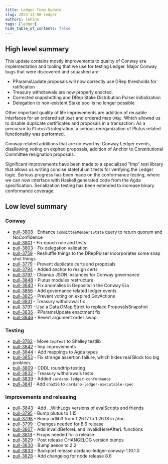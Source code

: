 ```yaml
---
title: Ledger Team Update
slug: 2023-11-08-ledger
authors: lehins
tags: [ledger]
hide_table_of_contents: false
---
```


## High level summary

This update contains mostly improvements to quality of Conway era implementation and
tooling that we use for testing Ledger. Major Conway bugs that were discovered and
squashed are:

* PParamsUpdate proposals will now correctly use DRep thresholds for ratification
* Treasury withdrawals are now properly enacted.
* Corrected snapshotting and DRep Stake Distribution Pulser initialization
* Delegation to non-existent Stake pool is no longer possible

Other important quality of life improvements are addition of reusable interfaces for an
ordered set `OSet` and ordered map `OMap`. Which allowed us to disable duplicate
certificates and proposals in a transaction. As a precursor to `PlutusV3` integration, a
serious reorganization of Plutus related functionality was performed.

Conway related additions that are noteworthy: Conway Ledger events, disallowing voting on
expired proposals, addition of Anchor to Constitutional Committee resignation proposals.

Significant improvements have been made to a specialized "Imp" test library that allows us
writing concise stateful unit tests for verifying the Ledger logic. Serious progress has
been made on the conformance testing, where we can now interface with Haskell generated
code from the Agda specification. Serialization testing has been extended to increase
binary conformance coverage.


## Low level summary

### Conway

* [pull-3808] - Enhance `CommitteeMembersState` query to return quorum and NoConfidence
* [pull-3801] - Fix epoch rule and tests
* [pull-3803] - Fix delegation validation
* [pull-3759] - Reshuffle things to the DRepPulser incorporates some snap shot things
* [pull-3779] - Prevent duplicate certs and proposals
* [pull-3794] - Added anchor to resign certs
* [pull-3797] - Cleanup JSON instances for Conway governance
* [pull-3848] - Plutus modules restructure
* [pull-3840] - Fix anomalies in Deposits in the Conway Era
* [pull-3856] - Add governance related ledger events
* [pull-3825] - Prevent voting on expired GovActions
* [pull-3831] - Treasury withdrawal fix
* [pull-3791] - Use a Data.OMap.Strict to replace ProposalsSnapshot
* [pull-3836] - PParamsUpdate enactment fix
* [pull-3846] - Revert argument order swap.

### Testing

* [pull-3782] - Move `ImpTest` to Shelley testlib
* [pull-3842] - Imp improvements
* [pull-3844] - Add mappings to Agda types
* [pull-3853] - Fix strange assertion failure, which hides real Block too big problem.
* [pull-3809] - CDDL roundtrip testing
* [pull-3832] - Treasury withdrawals tests
* [pull-3839] - Added `cardano-ledger-conformance`
* [pull-3841] - Add `sha256` to `cardano-ledger-executable-spec`

### Improvements and releasing

* [pull-3843] - Add ...WithLogs versions of evalScripts and friends
* [pull-3795] - Bump plutus to 1.15
* [pull-3798] - Bump urllib3 from 1.26.17 to 1.26.18 in /doc
* [pull-3799] - Changes needed for 8.6 release
* [pull-3807] - Add invalidBeforeL and invalidHereAfterL functions
* [pull-3819] - Fixups needed for a release
* [pull-3829] - Post release CHANGELOG version bumps
* [pull-3830] - Bump aeson to 2.2
* [pull-3833] - Backport release cardano-ledger-conway-1.10.1.0
* [pull-3828] - Add changelog for node release 8.6

[pull-3759]: https://github.com/input-output-hk/cardano-ledger/pull/3759
[pull-3795]: https://github.com/input-output-hk/cardano-ledger/pull/3795
[pull-3794]: https://github.com/input-output-hk/cardano-ledger/pull/3794
[pull-3798]: https://github.com/input-output-hk/cardano-ledger/pull/3798
[pull-3797]: https://github.com/input-output-hk/cardano-ledger/pull/3797
[pull-3782]: https://github.com/input-output-hk/cardano-ledger/pull/3782
[pull-3779]: https://github.com/input-output-hk/cardano-ledger/pull/3779
[pull-3801]: https://github.com/input-output-hk/cardano-ledger/pull/3801
[pull-3803]: https://github.com/input-output-hk/cardano-ledger/pull/3803
[pull-3799]: https://github.com/input-output-hk/cardano-ledger/pull/3799
[pull-3808]: https://github.com/input-output-hk/cardano-ledger/pull/3808
[pull-3807]: https://github.com/input-output-hk/cardano-ledger/pull/3807
[pull-3819]: https://github.com/input-output-hk/cardano-ledger/pull/3819
[pull-3809]: https://github.com/input-output-hk/cardano-ledger/pull/3809
[pull-3825]: https://github.com/input-output-hk/cardano-ledger/pull/3825
[pull-3829]: https://github.com/input-output-hk/cardano-ledger/pull/3829
[pull-3830]: https://github.com/input-output-hk/cardano-ledger/pull/3830
[pull-3833]: https://github.com/input-output-hk/cardano-ledger/pull/3833
[pull-3831]: https://github.com/input-output-hk/cardano-ledger/pull/3831
[pull-3832]: https://github.com/input-output-hk/cardano-ledger/pull/3832
[pull-3839]: https://github.com/input-output-hk/cardano-ledger/pull/3839
[pull-3791]: https://github.com/input-output-hk/cardano-ledger/pull/3791
[pull-3841]: https://github.com/input-output-hk/cardano-ledger/pull/3841
[pull-3828]: https://github.com/input-output-hk/cardano-ledger/pull/3828
[pull-3836]: https://github.com/input-output-hk/cardano-ledger/pull/3836
[pull-3846]: https://github.com/input-output-hk/cardano-ledger/pull/3846
[pull-3842]: https://github.com/input-output-hk/cardano-ledger/pull/3842
[pull-3843]: https://github.com/input-output-hk/cardano-ledger/pull/3843
[pull-3844]: https://github.com/input-output-hk/cardano-ledger/pull/3844
[pull-3853]: https://github.com/input-output-hk/cardano-ledger/pull/3853
[pull-3848]: https://github.com/input-output-hk/cardano-ledger/pull/3848
[pull-3840]: https://github.com/input-output-hk/cardano-ledger/pull/3840
[pull-3856]: https://github.com/input-output-hk/cardano-ledger/pull/3856
